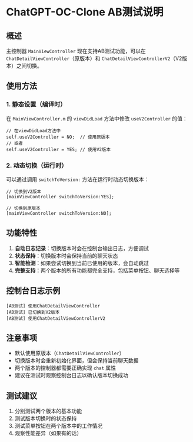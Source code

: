 # ChatGPT-OC-Clone AB测试说明

## 概述
主控制器 `MainViewController` 现在支持AB测试功能，可以在 `ChatDetailViewController`（原版本）和 `ChatDetailViewControllerV2`（V2版本）之间切换。

## 使用方法

### 1. 静态设置（编译时）
在 `MainViewController.m` 的 `viewDidLoad` 方法中修改 `useV2Controller` 的值：

```objc
// 在viewDidLoad方法中
self.useV2Controller = NO;  // 使用原版本
// 或者
self.useV2Controller = YES; // 使用V2版本
```

### 2. 动态切换（运行时）
可以通过调用 `switchToVersion:` 方法在运行时动态切换版本：

```objc
// 切换到V2版本
[mainViewController switchToVersion:YES];

// 切换到原版本
[mainViewController switchToVersion:NO];
```

## 功能特性

1. **自动日志记录**：切换版本时会在控制台输出日志，方便调试
2. **状态保持**：切换版本时会保持当前的聊天状态
3. **智能检测**：如果尝试切换到当前已使用的版本，会自动跳过
4. **完整支持**：两个版本的所有功能都完全支持，包括菜单按钮、聊天选择等

## 控制台日志示例

```
[AB测试] 使用ChatDetailViewController
[AB测试] 已切换到V2版本
[AB测试] 使用ChatDetailViewControllerV2
```

## 注意事项

- 默认使用原版本（`ChatDetailViewController`）
- 切换版本时会重新初始化界面，但会保持当前聊天数据
- 两个版本的控制器都需要正确实现 `chat` 属性
- 建议在测试时观察控制台日志以确认版本切换成功

## 测试建议

1. 分别测试两个版本的基本功能
2. 测试版本切换时的状态保持
3. 测试菜单按钮在两个版本中的工作情况
4. 观察性能差异（如果有的话）